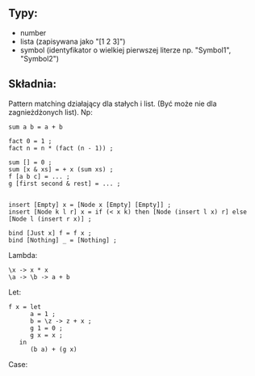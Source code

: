 ## Typy:
* number
* lista (zapisywana jako "[1 2 3]")
* symbol (identyfikator o wielkiej pierwszej literze np. "Symbol1", "Symbol2")


## Składnia:

Pattern matching działający dla stałych i list. (Być może nie dla zagnieżdżonych list). Np:

    sum a b = a + b

    fact 0 = 1 ;
    fact n = n * (fact (n - 1)) ;

    sum [] = 0 ;
    sum [x & xs] = + x (sum xs) ;
    f [a b c] = ... ;
    g [first second & rest] = ... ;


    insert [Empty] x = [Node x [Empty] [Empty]] ;
    insert [Node k l r] x = if (< x k) then [Node (insert l x) r] else [Node l (insert r x)] ;

    bind [Just x] f = f x ;
    bind [Nothing] _ = [Nothing] ;

Lambda:

    \x -> x * x
    \a -> \b -> a + b

Let:

    f x = let 
          a = 1 ;
          b = \z -> z + x ;
          g 1 = 0 ;
          g x = x ;
       in 
          (b a) + (g x) 

Case:
